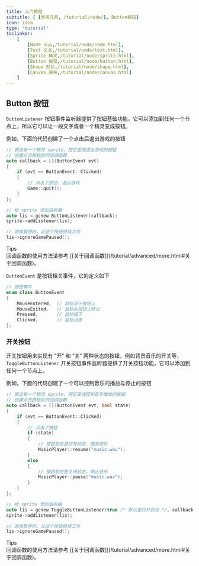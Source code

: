 ```yaml
---
title: 入门教程
subtitle: [ [常用元素, /tutorial/node/], Button按钮]
icon: idea
type: "tutorial"
toclinker: 
    [
        [Node 节点,/tutorial/node/node.html],
        [Text 文本,/tutorial/node/text.html],
        [Sprite 精灵,/tutorial/node/sprite.html],
        [Button 按钮,/tutorial/node/button.html],
        [Shape 形状,/tutorial/node/shape.html],
        [Canvas 画布,/tutorial/node/canvas.html]
    ]
---
```

## Button 按钮

`ButtonListener` 按钮事件监听器提供了按钮基础功能，它可以添加到任何一个节点上，所以它可以让一段文字或者一个精灵变成按钮。

例如，下面的代码创建了一个点击后退出游戏的按钮

```cpp
// 假设有一个精灵 sprite，把它变成退出游戏的按钮
// 创建点击按钮后的回调函数
auto callback = [](ButtonEvent evt)
{
    if (evt == ButtonEvent::Clicked)
    {
        // 点击了按钮，退出游戏
        Game::quit();
    }
};

// 给 sprite 添加监听器
auto lis = gcnew ButtonListener(callback);
sprite->addListener(lis);

// 游戏暂停时，让这个按钮继续工作
lis->ignoreGamePaused();
```

<div class="ui info message"><div class="header">Tips </div>
回调函数的使用方法请参考 [[关于回调函数]](/tutorial/advanced/more.html#关于回调函数)。
</div>

`ButtonEvent` 是按钮相关事件，它的定义如下

```cpp
// 按钮事件
enum class ButtonEvent
{
	MouseEntered,  // 鼠标浮于按钮上
	MouseExited,   // 鼠标从按钮上移出
	Pressed,       // 鼠标按下
	Clicked,       // 鼠标点击
};
```

### 开关按钮

开关按钮用来实现有 “开” 和 “关” 两种状态的按钮，例如背景音乐的开关等，`ToggleButtonListener` 开关按钮事件监听器提供了开关按钮功能，它可以添加到任何一个节点上。

例如，下面的代码创建了一个可以控制音乐的播放与停止的按钮

```cpp
// 假设有一个精灵 sprite，把它变成控制音乐播放的按钮
// 创建点击按钮后的回调函数
auto callback = [](ButtonEvent evt, bool state)
{
    if (evt == ButtonEvent::Clicked)
    {
        // 点击了按钮
        if (state)
        {
            // 按钮现在是打开状态，播放音乐
            MusicPlayer::resume("music.wav");
        }
        else
        {
            // 按钮现在是关闭状态，停止音乐
            MusicPlayer::pause("music.wav");
        }
    }
};

// 给 sprite 添加监听器
auto lis = gcnew ToggleButtonListener(true /* 默认是打开状态 */, callback);
sprite->addListener(lis);

// 游戏暂停时，让这个按钮继续工作
lis->ignoreGamePaused();
```

<div class="ui info message"><div class="header">Tips </div>
回调函数的使用方法请参考 [[关于回调函数]](/tutorial/advanced/more.html#关于回调函数)。
</div>
